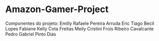 # Amazon-Gamer-Project
Componentes do projeto:
Emilly Rafaele Pereira Arruda
Eric Tiago Becil Lopes
Fabiane Kelly Cota Freitas
Meily Cristini Frois Ribeiro Cavalcante
Pedro Gabriel Pinto Dias

